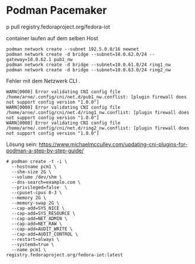 # Podman Pacemaker

p pull registry.fedoraproject.org/fedora-iot

container laufen auf dem selben Host

```
podman network create --subnet 192.5.0.0/16 newnet
podman network create -d bridge --subnet=10.0.62.0/24 --gateway=10.0.62.1 pub1_nw
podman network create -d bridge --subnet=10.0.61.0/24 ring1_nw
podman network create -d bridge --subnet=10.0.63.0/24 ring2_nw
```

Fehler mit dem Netzwerk CLI . 
```
WARN[0000] Error validating CNI config file /home/arne/.config/cni/net.d/pub1_nw.conflist: [plugin firewall does not support config version "1.0.0"] 
WARN[0000] Error validating CNI config file /home/arne/.config/cni/net.d/ring1_nw.conflist: [plugin firewall does not support config version "1.0.0"] 
WARN[0000] Error validating CNI config file /home/arne/.config/cni/net.d/ring2_nw.conflist: [plugin firewall does not support config version "1.0.0"] 
```

Lösung sein: https://www.michaelmcculley.com/updating-cni-plugins-for-podman-a-step-by-step-guide/





```
# podman create -t -i \
  --hostname pcm1 \
  --shm-size 2G \
  --volume /dev/shm \
  --dns-search=example.com \
  --privileged=false  \
  --cpuset-cpus 0-3 \
  --memory 2G \
  --memory-swap 2G \
  --cap-add=SYS_NICE \
  --cap-add=SYS_RESOURCE \
  --cap-add=NET_ADMIN \
  --cap-add=NET_RAW \
  --cap-add=AUDIT_WRITE \
  --cap-add=AUDIT_CONTROL \
  --restart=always \
  --systemd=true \
  --name pcm1 \
registry.fedoraproject.org/fedora-iot:latest
```